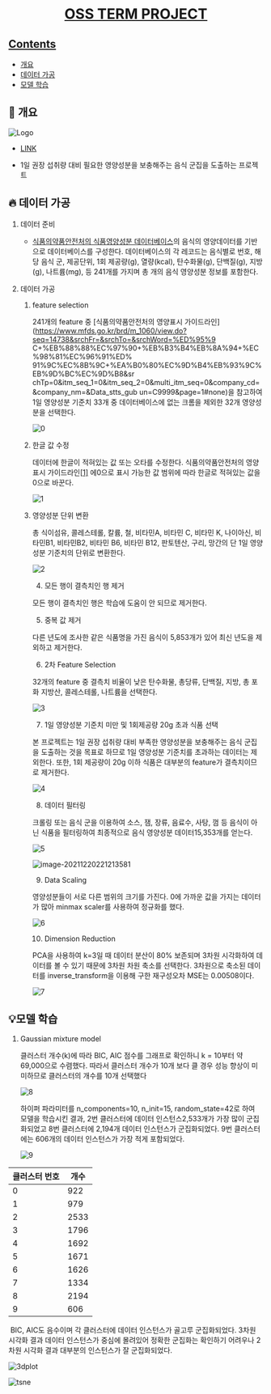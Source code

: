 <h1 align="center">
    <a href="https://github.com/ha4219/term-project"/>
    OSS TERM PROJECT
</h1>




## Contents

- [개요](#-개요)
- [데이터 가공](#-데이터-가공l)
- [모델 학습](#-모델-학습)

 

## 🎉 개요

![Logo](https://upload.wikimedia.org/wikipedia/commons/6/6d/Good_Food_Display_-_NCI_Visuals_Online.jpg)

- [LINK](http://ec2-54-180-149-10.ap-northeast-2.compute.amazonaws.com/)

- 1일 권장 섭취량 대비 필요한 영양성분을 보충해주는 음식 군집을 도출하는 프로젝트



## 🔥 데이터 가공

1. 데이터 준비

   - [식품의약품안전처의 식품영양성분 데이터베이스](https://www.foodsafetykorea.go.kr/fcdb/)의 음식의 영양데이터를 기반으로 데이터베이스를 구성한다. 데이터베이스의 각 레코드는 음식별로 번호, 해당 음식 군, 제공단위, 1회 제공량(g), 열량(kcal), 탄수화물(g), 단백질(g), 지방(g), 나트륨(mg), 등 241개를 가지며 총 개의 음식 영양성분 정보를 포함한다.

2. 데이터 가공

   1. feature selection

      241개의 feature 중 [식품의약품안전처의 영양표시 가이드라인](https://www.mfds.go.kr/brd/m_1060/view.do?seq=14738&srchFr=&srchTo=&srchWord=%ED%95%9 C+%EB%88%88%EC%97%90+%EB%B3%B4%EB%8A%94+%EC%98%81%EC%96%91%ED% 91%9C%EC%8B%9C+%EA%B0%80%EC%9D%B4%EB%93%9C%EB%9D%BC%EC%9D%B8&sr chTp=0&itm_seq_1=0&itm_seq_2=0&multi_itm_seq=0&company_cd=&company_nm=&Data_stts_gub un=C9999&page=1#none)을 참고하여 1일 영양성분 기준치 33개 중 데이터베이스에 없는 크롬을 제외한 32개 영양성분을 선택한다.

      ![0](https://github.com/ha4219/term-project/blob/main/assets/0.png)

   2. 한글 값 수정

      데이터에 한글이 적혀있는 값 또는 오타를 수정한다. 식품의약품안전처의 영양표시 가이드라인[[1\]](#_ftn1) 에0으로 표시 가능한 값 범위에 따라 한글로 적혀있는 값을 0으로 바꾼다. 

      ![1](https://github.com/ha4219/term-project/blob/main/assets/1.png)

    3. 영양성분 단위 변환

       총 식이섬유, 콜레스테롤, 칼륨, 철, 비타민A, 비타민 C, 비타민 K, 나이아신, 비타민B1, 비타민B2, 비타민 B6, 비타민 B12, 판토텐산, 구리, 망간의 단 1일 영양성분 기준치의 단위로 변환한다.

       ![2](https://github.com/ha4219/term-project/blob/main/assets/2.png)

       4. 모든 행이 결측치인 행 제거

       모든 행이 결측치인 행은 학습에 도움이 안 되므로 제거한다.

       5. 중복 값 제거

       다른 년도에 조사한 같은 식품명을 가진 음식이 5,853개가 있어 최신 년도을 제외하고 제거한다.

       6. 2차 Feature Selection

       32개의 feature 중 결측치 비율이 낮은 탄수화물, 총당류, 단백질, 지방, 총 포화 지방산, 콜레스테롤, 나트륨을 선택한다.

       ![3](https://github.com/ha4219/term-project/blob/main/assets/3.png)

       7. 1일 영양성분 기준치 미만 및 1회제공량 20g 초과 식품 선택

       본 프로젝트는 1일 권장 섭취량 대비 부족한 영양성분을 보충해주는 음식 군집을 도출하는 것을 목표로 하므로 1일 영양성분 기준치를 초과하는 데이터는 제외한다. 또한, 1회 제공량이 20g 이하 식품은 대부분의 feature가 결측치이므로 제거한다.

       ![4](https://github.com/ha4219/term-project/blob/main/assets/4.png)

       8. 데이터 필터링

       크롤링 또는 음식 군을 이용하여 소스, 잼, 장류, 음료수, 사탕, 껌 등 음식이 아닌 식품을 필터링하여 최종적으로 음식 영양성분 데이터15,353개를 얻는다.

       ![5](https://github.com/ha4219/term-project/blob/main/assets/5.png)

       ![image-20211220221213581](C:\Users\ha421\AppData\Roaming\Typora\typora-user-images\image-20211220221213581.png)

       9. Data Scaling

       영양성분들이 서로 다른 범위의 크기를 가진다.  0에 가까운 값을 가지는 데이터가 많아 minmax scaler를 사용하여 정규화를 했다. 

       ![6](https://github.com/ha4219/term-project/blob/main/assets/6.png)

       10. Dimension Reduction

        PCA을 사용하여 k=3일 때 데이터 분산이 80% 보존되며 3차원 시각화하여 데이터를 볼 수 있기 때문에 3차원 차원 축소를 선택한다. 3차원으로 축소된 데이터를 inverse_transform을 이용해 구한 재구성오차 MSE는 0.00508이다.

        ![7](https://github.com/ha4219/term-project/blob/main/assets/7.png)



## 💡모델 학습

1. Gaussian mixture model

   클러스터 개수(k)에 따라 BIC, AIC 점수를 그래프로 확인하니 k = 10부터 약 69,000으로 수렴했다. 따라서 클러스터 개수가 10개 보다 클 경우 성능 향상이 미미하므로 클러스터의 개수를 10개 선택했다

   ![8](https://github.com/ha4219/term-project/blob/main/assets/8.png)

   하이퍼 파라미터를 n_components=10, n_init=15, random_state=42로 하여 모델을 학습시킨 결과, 2번 클러스터에 데이터 인스턴스2,533개가 가장 많이 군집화되었고 8번 클러스터에 2,194개 데이터 인스턴스가 군집화되었다. 9번 클러스터에는 606개의 데이터 인스턴스가 가장 적게 포함되었다. 

   ![9](https://github.com/ha4219/term-project/blob/main/assets/9.png)

| 클러스터 번호 | 개수 |
| ------------- | ---- |
| 0             | 922  |
| 1             | 979  |
| 2             | 2533 |
| 3             | 1796 |
| 4             | 1692 |
| 5             | 1671 |
| 6             | 1626 |
| 7             | 1334 |
| 8             | 2194 |
| 9             | 606  |

​	BIC, AIC도 음수이며 각 클러스터에 데이터 인스턴스가 골고루 군집화되었다. 3차원 시각화 결과 데이터 인스턴스가 중심에 몰려있어 정확한 군집화는 확인하기 어려우나 2차원 시각화 결과 대부분의 인스턴스가 잘 군집화되었다.

![3dplot](https://github.com/ha4219/term-project/blob/main/assets/10.png)

![tsne](https://github.com/ha4219/term-project/blob/main/assets/11.png)
